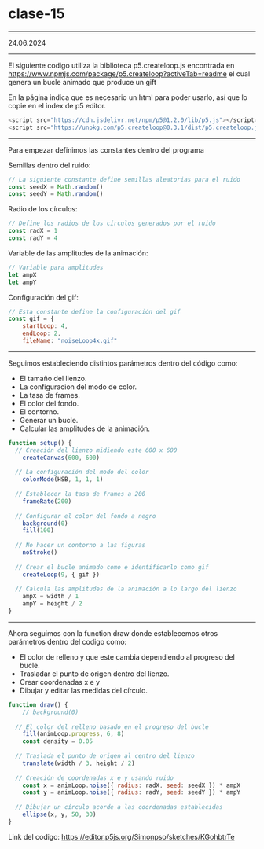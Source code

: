 # clase-15

---

24.06.2024

---

El siguiente codigo utiliza la biblioteca p5.createloop.js encontrada en https://www.npmjs.com/package/p5.createloop?activeTab=readme el cual genera un bucle animado que produce un gift

En la página indica que es necesario un html para poder usarlo, así que lo copie en el index de p5 editor.

```javascript
<script src="https://cdn.jsdelivr.net/npm/p5@1.2.0/lib/p5.js"></script>
<script src="https://unpkg.com/p5.createloop@0.3.1/dist/p5.createloop.js"></script>
```

---

Para empezar definimos las constantes dentro del programa

Semillas dentro del ruido:
```javascript
// La siguiente constante define semillas aleatorias para el ruido
const seedX = Math.random()
const seedY = Math.random()
```

Radio de los círculos:
```javascript
// Define los radios de los círculos generados por el ruido
const radX = 1
const radY = 4
```

Variable de las amplitudes de la animación:
```javascript
// Variable para amplitudes
let ampX
let ampY
```

Configuración del gif:
```javascript
// Esta constante define la configuración del gif
const gif = {
    startLoop: 4,
    endLoop: 2,
    fileName: "noiseLoop4x.gif"
```

---
Seguimos estableciendo distintos parámetros dentro del código como:

- El tamaño del lienzo.
- La configuracion del modo de color.
- La tasa de frames.
- El color del fondo.
- El contorno.
- Generar un bucle.
- Calcular las amplitudes de la animación.

```javascript
function setup() {
  // Creación del lienzo midiendo este 600 x 600
    createCanvas(600, 600)
  
  // La configuración del modo del color 
    colorMode(HSB, 1, 1, 1)
  
  // Establecer la tasa de frames a 200
    frameRate(200)
  
  // Configurar el color del fondo a negro
    background(0)
    fill(100)
  
  // No hacer un contorno a las figuras
    noStroke()
  
  // Crear el bucle animado como e identificarlo como gif
    createLoop(9, { gif })
  
  // Calcula las amplitudes de la animación a lo largo del lienzo 
    ampX = width / 1
    ampY = height / 2
}
```

---

Ahora seguimos con la function draw donde establecemos otros parámetros dentro del codigo como:

- El color de relleno y que este cambia dependiendo al progreso del bucle.
- Trasladar el punto de origen dentro del lienzo.
- Crear coordenadas x e y
- Dibujar y editar las medidas del círculo.

```javascript
function draw() {
    // background(0)
  
  // El color del relleno basado en el progreso del bucle 
    fill(animLoop.progress, 6, 8)
    const density = 0.05
    
  // Traslada el punto de origen al centro del lienzo  
    translate(width / 3, height / 2)
  
  // Creación de coordenadas x e y usando ruido
    const x = animLoop.noise({ radius: radX, seed: seedX }) * ampX
    const y = animLoop.noise({ radius: radY, seed: seedY }) * ampY
    
  // Dibujar un círculo acorde a las coordenadas establecidas
    ellipse(x, y, 50, 30)
}
```

Link del codigo: https://editor.p5js.org/Simonpso/sketches/KGohbtrTe
